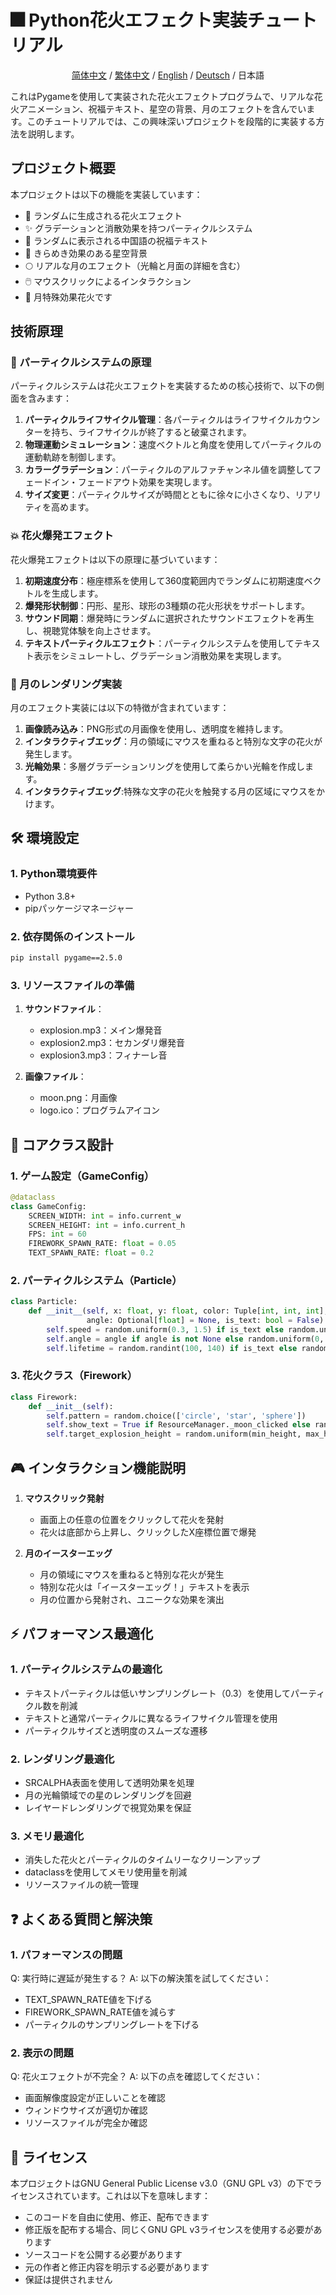 # 🎆 Python花火エフェクト実装チュートリアル
<div align="center">

[简体中文](README_CN.md) / [繁体中文](README_TC.md) / [English](README.md) / [Deutsch](README_DE.md) / 日本語

</div>
これはPygameを使用して実装された花火エフェクトプログラムで、リアルな花火アニメーション、祝福テキスト、星空の背景、月のエフェクトを含んでいます。このチュートリアルでは、この興味深いプロジェクトを段階的に実装する方法を説明します。

## プロジェクト概要

本プロジェクトは以下の機能を実装しています：
- 🎇 ランダムに生成される花火エフェクト
- ✨ グラデーションと消散効果を持つパーティクルシステム
- 💝 ランダムに表示される中国語の祝福テキスト
- 🌟 きらめき効果のある星空背景
- 🌕 リアルな月のエフェクト（光輪と月面の詳細を含む）
- 🖱️ マウスクリックによるインタラクション
- 🎁 月特殊効果花火です

## 技術原理

### 🔮 パーティクルシステムの原理
パーティクルシステムは花火エフェクトを実装するための核心技術で、以下の側面を含みます：
1. **パーティクルライフサイクル管理**：各パーティクルはライフサイクルカウンターを持ち、ライフサイクルが終了すると破棄されます。
2. **物理運動シミュレーション**：速度ベクトルと角度を使用してパーティクルの運動軌跡を制御します。
3. **カラーグラデーション**：パーティクルのアルファチャンネル値を調整してフェードイン・フェードアウト効果を実現します。
4. **サイズ変更**：パーティクルサイズが時間とともに徐々に小さくなり、リアリティを高めます。

### 💥 花火爆発エフェクト
花火爆発エフェクトは以下の原理に基づいています：
1. **初期速度分布**：極座標系を使用して360度範囲内でランダムに初期速度ベクトルを生成します。
2. **爆発形状制御**：円形、星形、球形の3種類の花火形状をサポートします。
3. **サウンド同期**：爆発時にランダムに選択されたサウンドエフェクトを再生し、視聴覚体験を向上させます。
4. **テキストパーティクルエフェクト**：パーティクルシステムを使用してテキスト表示をシミュレートし、グラデーション消散効果を実現します。

### 🌙 月のレンダリング実装
月のエフェクト実装には以下の特徴が含まれています：
1. **画像読み込み**：PNG形式の月画像を使用し、透明度を維持します。
2. **インタラクティブエッグ**：月の領域にマウスを重ねると特別な文字の花火が発生します。
2. **光輪効果**：多層グラデーションリングを使用して柔らかい光輪を作成します。
3. **インタラクティブエッグ**:特殊な文字の花火を触発する月の区域にマウスをかけます。

## 🛠️ 環境設定

### 1. Python環境要件
- Python 3.8+
- pipパッケージマネージャー

### 2. 依存関係のインストール
```bash
pip install pygame==2.5.0
```

### 3. リソースファイルの準備
1. **サウンドファイル**：
   - explosion.mp3：メイン爆発音
   - explosion2.mp3：セカンダリ爆発音
   - explosion3.mp3：フィナーレ音

2. **画像ファイル**：
   - moon.png：月画像
   - logo.ico：プログラムアイコン

## 📝 コアクラス設計

### 1. ゲーム設定（GameConfig）
```python
@dataclass
class GameConfig:
    SCREEN_WIDTH: int = info.current_w
    SCREEN_HEIGHT: int = info.current_h
    FPS: int = 60
    FIREWORK_SPAWN_RATE: float = 0.05
    TEXT_SPAWN_RATE: float = 0.2
```

### 2. パーティクルシステム（Particle）
```python
class Particle:
    def __init__(self, x: float, y: float, color: Tuple[int, int, int], 
                 angle: Optional[float] = None, is_text: bool = False):
        self.speed = random.uniform(0.3, 1.5) if is_text else random.uniform(2, 8)
        self.angle = angle if angle is not None else random.uniform(0, 2 * math.pi)
        self.lifetime = random.randint(100, 140) if is_text else random.randint(40, 80)
```

### 3. 花火クラス（Firework）
```python
class Firework:
    def __init__(self):
        self.pattern = random.choice(['circle', 'star', 'sphere'])
        self.show_text = True if ResourceManager._moon_clicked else random.random() < GameConfig.TEXT_SPAWN_RATE
        self.target_explosion_height = random.uniform(min_height, max_height)
```

## 🎮 インタラクション機能説明

1. **マウスクリック発射**
   - 画面上の任意の位置をクリックして花火を発射
   - 花火は底部から上昇し、クリックしたX座標位置で爆発

2. **月のイースターエッグ**
   - 月の領域にマウスを重ねると特別な花火が発生
   - 特別な花火は「イースターエッグ！」テキストを表示
   - 月の位置から発射され、ユニークな効果を演出

## ⚡ パフォーマンス最適化

### 1. パーティクルシステムの最適化
- テキストパーティクルは低いサンプリングレート（0.3）を使用してパーティクル数を削減
- テキストと通常パーティクルに異なるライフサイクル管理を使用
- パーティクルサイズと透明度のスムーズな遷移

### 2. レンダリング最適化
- SRCALPHA表面を使用して透明効果を処理
- 月の光輪領域での星のレンダリングを回避
- レイヤードレンダリングで視覚効果を保証

### 3. メモリ最適化
- 消失した花火とパーティクルのタイムリーなクリーンアップ
- dataclassを使用してメモリ使用量を削減
- リソースファイルの統一管理

## ❓ よくある質問と解決策

### 1. パフォーマンスの問題
Q: 実行時に遅延が発生する？
A: 以下の解決策を試してください：
- TEXT_SPAWN_RATE値を下げる
- FIREWORK_SPAWN_RATE値を減らす
- パーティクルのサンプリングレートを下げる

### 2. 表示の問題
Q: 花火エフェクトが不完全？
A: 以下の点を確認してください：
- 画面解像度設定が正しいことを確認
- ウィンドウサイズが適切か確認
- リソースファイルが完全か確認

## 📄 ライセンス

本プロジェクトはGNU General Public License v3.0（GNU GPL v3）の下でライセンスされています。これは以下を意味します：

- このコードを自由に使用、修正、配布できます
- 修正版を配布する場合、同じくGNU GPL v3ライセンスを使用する必要があります
- ソースコードを公開する必要があります
- 元の作者と修正内容を明示する必要があります
- 保証は提供されません